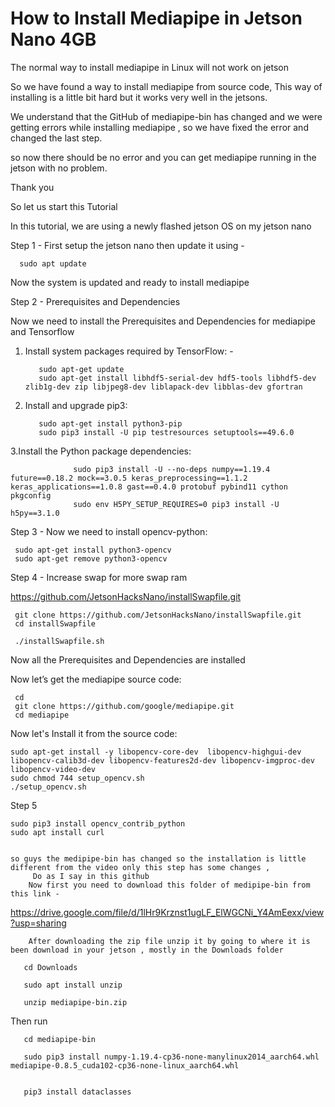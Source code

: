 # How to Install Mediapipe in Jetson Nano 4GB



The normal way to install mediapipe in Linux will not work on jetson  

So we have found a way to install mediapipe from source code, This way of installing is a little bit hard but it works very well in the jetsons.

We understand that the GitHub of mediapipe-bin has changed and we were getting errors while installing mediapipe , so we have fixed the error and changed the last step.

so now there should be no error and you can get mediapipe running in the jetson with no problem.

Thank you

So let us start this Tutorial 

In this tutorial, we are using a newly flashed jetson OS on my jetson nano

Step 1 - First setup the jetson nano then update it using - 

      sudo apt update

Now the system is updated and ready to install mediapipe

Step 2 -  Prerequisites and Dependencies

Now we need to install the Prerequisites and Dependencies for mediapipe and Tensorflow

1. Install system packages required by TensorFlow: -
      
          sudo apt-get update
          sudo apt-get install libhdf5-serial-dev hdf5-tools libhdf5-dev zlib1g-dev zip libjpeg8-dev liblapack-dev libblas-dev gfortran

2. Install and upgrade pip3:

          sudo apt-get install python3-pip
          sudo pip3 install -U pip testresources setuptools==49.6.0
      
3.Install the Python package dependencies:

                  sudo pip3 install -U --no-deps numpy==1.19.4 future==0.18.2 mock==3.0.5 keras_preprocessing==1.1.2 keras_applications==1.0.8 gast==0.4.0 protobuf pybind11 cython pkgconfig
                  sudo env H5PY_SETUP_REQUIRES=0 pip3 install -U h5py==3.1.0

Step 3 - Now we need to install opencv-python:

     sudo apt-get install python3-opencv 
     sudo apt-get remove python3-opencv 

Step 4 - Increase swap for more swap ram 

https://github.com/JetsonHacksNano/installSwapfile.git

     git clone https://github.com/JetsonHacksNano/installSwapfile.git  
     cd installSwapfile

     ./installSwapfile.sh

Now all the Prerequisites and Dependencies are installed 

Now let’s get the mediapipe source code: 

     cd
     git clone https://github.com/google/mediapipe.git
     cd mediapipe

Now let's Install it from the source code:

    sudo apt-get install -y libopencv-core-dev  libopencv-highgui-dev libopencv-calib3d-dev libopencv-features2d-dev libopencv-imgproc-dev libopencv-video-dev
    sudo chmod 744 setup_opencv.sh
    ./setup_opencv.sh

Step 5 

    sudo pip3 install opencv_contrib_python
    sudo apt install curl


    so guys the medipipe-bin has changed so the installation is little  different from the video only this step has some changes , 
         Do as I say in this github 
        Now first you need to download this folder of medipipe-bin from this link - 
        
https://drive.google.com/file/d/1lHr9Krznst1ugLF_ElWGCNi_Y4AmEexx/view?usp=sharing

        After downloading the zip file unzip it by going to where it is been download in your jetson , mostly in the Downloads folder 
        
       cd Downloads
       
       sudo apt install unzip
        
       unzip mediapipe-bin.zip

Then run 

       cd mediapipe-bin
       
       sudo pip3 install numpy-1.19.4-cp36-none-manylinux2014_aarch64.whl mediapipe-0.8.5_cuda102-cp36-none-linux_aarch64.whl


       pip3 install dataclasses

